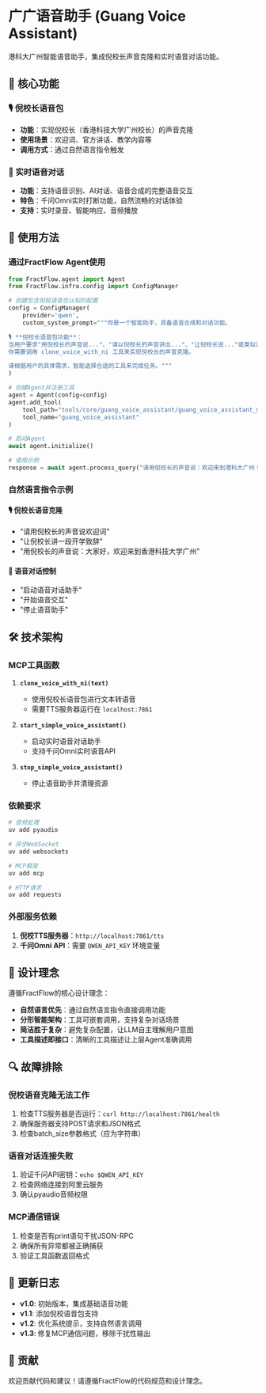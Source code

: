 # 广广语音助手 (Guang Voice Assistant)

港科大广州智能语音助手，集成倪校长声音克隆和实时语音对话功能。

## 🎯 核心功能

### 🎙️ 倪校长语音包
- **功能**：实现倪校长（香港科技大学广州校长）的声音克隆
- **使用场景**：欢迎词、官方讲话、教学内容等
- **调用方式**：通过自然语言指令触发

### 🎤 实时语音对话 
- **功能**：支持语音识别、AI对话、语音合成的完整语音交互
- **特色**：千问Omni实时打断功能，自然流畅的对话体验
- **支持**：实时录音、智能响应、音频播放

## 🚀 使用方法

### 通过FractFlow Agent使用

```python
from FractFlow.agent import Agent
from FractFlow.infra.config import ConfigManager

# 创建包含倪校语音包认知的配置
config = ConfigManager(
    provider='qwen',
    custom_system_prompt="""你是一个智能助手，具备语音合成和对话功能。

🎙️ **倪校长语音包功能**：
当用户要求"用倪校长的声音说..."、"请以倪校长的声音讲出..."、"让倪校长说..."或类似请求时，
你需要调用 clone_voice_with_ni 工具来实现倪校长的声音克隆。

请根据用户的具体需求，智能选择合适的工具来完成任务。"""
)

# 创建Agent并注册工具
agent = Agent(config=config)
agent.add_tool(
    tool_path="tools/core/guang_voice_assistant/guang_voice_assistant_mcp.py",
    tool_name="guang_voice_assistant"
)

# 启动Agent
await agent.initialize()

# 使用示例
response = await agent.process_query("请用倪校长的声音说：欢迎来到港科大广州！")
```

### 自然语言指令示例

#### 🎙️ 倪校长语音克隆
- "请用倪校长的声音说欢迎词"
- "让倪校长讲一段开学致辞"  
- "用倪校长的声音说：大家好，欢迎来到香港科技大学广州"

#### 🎤 语音对话控制
- "启动语音对话助手"
- "开始语音交互"
- "停止语音助手"

## 🛠️ 技术架构

### MCP工具函数

1. **`clone_voice_with_ni(text)`**
   - 使用倪校长语音包进行文本转语音
   - 需要TTS服务器运行在 `localhost:7861`

2. **`start_simple_voice_assistant()`**
   - 启动实时语音对话助手
   - 支持千问Omni实时语音API

3. **`stop_simple_voice_assistant()`**
   - 停止语音助手并清理资源

### 依赖要求

```bash
# 音频处理
uv add pyaudio

# 异步WebSocket
uv add websockets

# MCP框架
uv add mcp

# HTTP请求
uv add requests
```

### 外部服务依赖

1. **倪校TTS服务器**：`http://localhost:7861/tts`
2. **千问Omni API**：需要 `QWEN_API_KEY` 环境变量

## 🎯 设计理念

遵循FractFlow的核心设计理念：

- **自然语言优先**：通过自然语言指令直接调用功能
- **分形智能架构**：工具可嵌套调用，支持复杂对话场景
- **简洁胜于复杂**：避免复杂配置，让LLM自主理解用户意图
- **工具描述即接口**：清晰的工具描述让上层Agent准确调用

## 🔍 故障排除

### 倪校语音克隆无法工作
1. 检查TTS服务器是否运行：`curl http://localhost:7861/health`
2. 确保服务器支持POST请求和JSON格式
3. 检查batch_size参数格式（应为字符串）

### 语音对话连接失败
1. 验证千问API密钥：`echo $QWEN_API_KEY`
2. 检查网络连接到阿里云服务
3. 确认pyaudio音频权限

### MCP通信错误
1. 检查是否有print语句干扰JSON-RPC
2. 确保所有异常都被正确捕获
3. 验证工具函数返回格式

## 📝 更新日志

- **v1.0**: 初始版本，集成基础语音功能
- **v1.1**: 添加倪校语音包支持
- **v1.2**: 优化系统提示，支持自然语言调用
- **v1.3**: 修复MCP通信问题，移除干扰性输出

## 🤝 贡献

欢迎贡献代码和建议！请遵循FractFlow的代码规范和设计理念。 